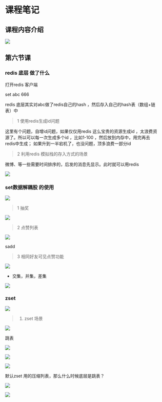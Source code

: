 # 课程笔记

## 课程内容介绍

![](assets/000/01/02/04/02-1610627511365.png)


## 第六节课

### redis 底层 做了什么

打开redis 客户端 

set abc 666

redis 底层其实对abc做了redis自己的hash ，然后存入自己的hash表（数组+链表）中

> 1 使用redis生成id问题

这里有个问题，自增id问题，如果仅仅用redis 这么宝贵的资源生成id ，太浪费资源了。所以可以每一次生成多个id ，比如1-100 ，然后放到内存中，用完再去redis中生成； 如果升到一半宕机了，也没问题，顶多浪费一部分id

>  2 利用redis 模拟栈的存入方式的场景

微博、等一些需要时间排序的，后发的消息先显示。此时就可以用redis


![](assets/000/01/02/04/02-1610628563841.png)


###  set数据解耦股 的使用

![](assets/000/01/02/04/02-1610628881061.png)

> 1 抽奖 


![](assets/000/01/02/04/02-1610628917091.png)


> 2 点赞列表

![](assets/000/01/02/04/02-1610629172641.png)

sadd 


> 3 相同好友可见点赞功能

![](assets/000/01/02/04/02-1610629603511.png)

* 交集，并集，差集

![](assets/000/01/02/04/02-1610629682303.png)


### zset

![](assets/000/01/02/04/02-1610630854192.png)



> 1. zset 场景



![](assets/000/01/02/04/02-1610631199841.png)

跳表

![](assets/000/01/02/04/02-1610631282451.png)


![](assets/000/01/02/04/02-1610631416884.png)

![](assets/000/01/02/04/02-1610631571840.png)


默认zset 用的压缩列表，那么什么时候底层是跳表？


![](assets/000/01/02/04/02-1610631709802.png)


![](assets/000/01/02/04/02-1610631812001.png)
